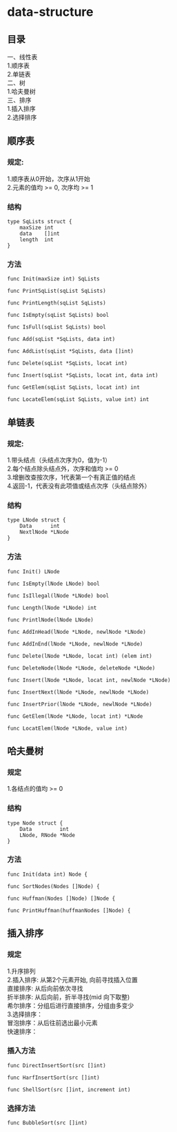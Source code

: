 # data-structure
## 目录
一、线性表  <br>
1.顺序表  <br>
2.单链表  <br>
二、树  <br>
1.哈夫曼树  <br>
三、排序  <br>
1.插入排序  <br>
2.选择排序  <br>
## 顺序表
### 规定: 
1.顺序表从0开始，次序从1开始  <br>
2.元素的值均 >= 0, 次序均 >= 1  <br>
### 结构
```
type SqLists struct {
	maxSize int
	data    []int
	length  int
}
```
### 方法
```
func Init(maxSize int) SqLists

func PrintSqList(sqList SqLists)

func PrintLength(sqList SqLists)

func IsEmpty(sqList SqLists) bool

func IsFull(sqList SqLists) bool 

func Add(sqList *SqLists, data int) 

func AddList(sqList *SqLists, data []int) 

func Delete(sqList *SqLists, locat int) 

func Insert(sqList *SqLists, locat int, data int) 

func GetElem(sqList SqLists, locat int) int 

func LocateElem(sqList SqLists, value int) int 
```
## 单链表
### 规定:
1.带头结点（头结点次序为0，值为-1） <br>
2.每个结点除头结点外，次序和值均 >= 0  <br>
3.增删改查按次序，1代表第一个有真正值的结点  <br>
4.返回-1，代表没有此项值或结点次序（头结点除外）  <br>
### 结构
```
type LNode struct {
	Data      int
	NextlNode *LNode
}
```
### 方法
```
func Init() LNode

func IsEmpty(lNode LNode) bool

func IsIllegal(lNode *LNode) bool

func Length(lNode *LNode) int

func PrintlNode(lNode LNode)

func AddInHead(lNode *LNode, newlNode *LNode)

func AddInEnd(lNode *LNode, newlNode *LNode)

func Delete(lNode *LNode, locat int) (elem int)

func DeleteNode(lNode *LNode, deleteNode *LNode)

func Insert(lNode *LNode, locat int, newlNode *LNode)

func InsertNext(lNode *LNode, newlNode *LNode)

func InsertPrior(lNode *LNode, newlNode *LNode)

func GetElem(lNode *LNode, locat int) *LNode

func LocatElem(lNode *LNode, value int)
```
## 哈夫曼树
### 规定
1.各结点的值均 >= 0  <br>
### 结构
```
type Node struct {
	Data         int
	LNode, RNode *Node
}
```
### 方法
```
func Init(data int) Node {

func SortNodes(Nodes []Node) {

func Huffman(Nodes []Node) []Node {

func PrintHuffman(huffmanNodes []Node) {
```
## 插入排序
### 规定
1.升序排列  <br>
2.插入排序: 从第2个元素开始, 向前寻找插入位置  <br>
  直接排序: 从后向前依次寻找  <br>
  折半排序: 从后向前，折半寻找(mid 向下取整)  <br>
  希尔排序：分组后进行直接排序，分组由多变少 <br>
3.选择排序：  <br>
  冒泡排序：从后往前选出最小元素  <br>
  快速排序：  <br>
### 插入方法
```
func DirectInsertSort(src []int)

func HarfInsertSort(src []int)

func ShellSort(src []int, increment int)
```
### 选择方法
```
func BubbleSort(src []int)
```